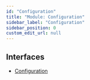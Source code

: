 ```yaml
---
id: "Configuration"
title: "Module: Configuration"
sidebar_label: "Configuration"
sidebar_position: 0
custom_edit_url: null
---
```


## Interfaces

- [Configuration](../interfaces/Configuration.Configuration-1.md)
